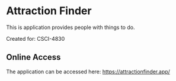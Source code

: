 # Attraction Finder
This is application provides people with things to do.

Created for: CSCI-4830

## Online Access
The application can be accessed here: https://attractionfinder.app/
